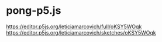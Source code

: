# pong-p5.js
https://editor.p5js.org/leticiamarcovich/full/oKSY5WOqk
https://editor.p5js.org/leticiamarcovich/sketches/oKSY5WOqk
